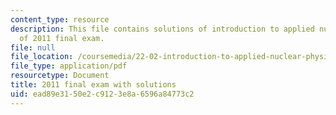 ```yaml
---
content_type: resource
description: This file contains solutions of introduction to applied nuclear physics
  of 2011 final exam.
file: null
file_location: /coursemedia/22-02-introduction-to-applied-nuclear-physics-spring-2012/ead89e3150e2c9123e8a6596a84773c2_MIT22_02S12_final_2011sol.pdf
file_type: application/pdf
resourcetype: Document
title: 2011 final exam with solutions
uid: ead89e31-50e2-c912-3e8a-6596a84773c2
---
```

